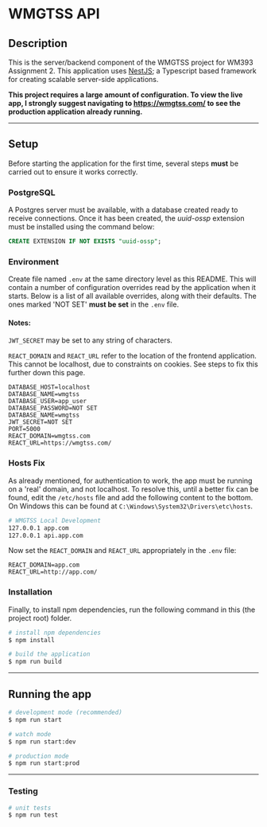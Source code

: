 # WMGTSS API

## Description

This is the server/backend component of the WMGTSS project for WM393 Assignment 2. This application uses [NestJS](https://github.com/nestjs/nest); a Typescript based framework for creating scalable server-side applications.

**This project requires a large amount of configuration. To view the live app, I strongly suggest navigating to https://wmgtss.com/ to see the production application already running.**

---

## Setup

Before starting the application for the first time, several steps **must** be carried out to ensure it works correctly.

### PostgreSQL

A Postgres server must be available, with a database created ready to receive connections. Once it has been created, the _uuid-ossp_ extension must be installed using the command below:

```sql
CREATE EXTENSION IF NOT EXISTS "uuid-ossp";
```

### Environment

Create file named `.env` at the same directory level as this README. This will contain a number of configuration overrides read by the application when it starts. Below is a list of all available overrides, along with their defaults. The ones marked 'NOT SET' **must be set** in the `.env` file.

#### **Notes:**

`JWT_SECRET` may be set to any string of characters.

`REACT_DOMAIN` and `REACT_URL` refer to the location of the frontend application. This cannot be localhost, due to constraints on cookies. See steps to fix this further down this page.

```
DATABASE_HOST=localhost
DATABASE_NAME=wmgtss
DATABASE_USER=app_user
DATABASE_PASSWORD=NOT SET
DATABASE_NAME=wmgtss
JWT_SECRET=NOT SET
PORT=5000
REACT_DOMAIN=wmgtss.com
REACT_URL=https://wmgtss.com/
```

### Hosts Fix

As already mentioned, for authentication to work, the app must be running on a 'real' domain, and not localhost. To resolve this, until a better fix can be found, edit the `/etc/hosts` file and add the following content to the bottom. On Windows this can be found at `C:\Windows\System32\Drivers\etc\hosts`.

```bash
# WMGTSS Local Development
127.0.0.1 app.com
127.0.0.1 api.app.com
```

Now set the `REACT_DOMAIN` and `REACT_URL` appropriately in the `.env` file:

```
REACT_DOMAIN=app.com
REACT_URL=http://app.com/
```

### Installation

Finally, to install npm dependencies, run the following command in this (the project root) folder.

```bash
# install npm dependencies
$ npm install

# build the application
$ npm run build
```

---

## Running the app

```bash
# development mode (recommended)
$ npm run start

# watch mode
$ npm run start:dev

# production mode
$ npm run start:prod
```

---

### Testing

```bash
# unit tests
$ npm run test
```
